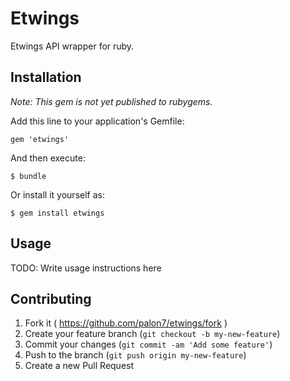 # Etwings

Etwings API wrapper for ruby.

## Installation

*Note: This gem is not yet published to rubygems.*

Add this line to your application's Gemfile:

    gem 'etwings'

And then execute:

    $ bundle

Or install it yourself as:

    $ gem install etwings

## Usage

TODO: Write usage instructions here

## Contributing

1. Fork it ( https://github.com/palon7/etwings/fork )
2. Create your feature branch (`git checkout -b my-new-feature`)
3. Commit your changes (`git commit -am 'Add some feature'`)
4. Push to the branch (`git push origin my-new-feature`)
5. Create a new Pull Request
